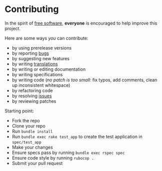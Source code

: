 # Contributing

In the spirit of [free software][1], **everyone** is encouraged to help improve this project.

Here are some ways *you* can contribute:

* by using prerelease versions
* by reporting [bugs][2]
* by suggesting new features
* by writing [translations][3]
* by writing or editing documentation
* by writing specifications
* by writing code (*no patch is too small*: fix typos, add comments, clean up inconsistent whitespace)
* by refactoring code
* by resolving [issues][2]
* by reviewing patches

Starting point:

* Fork the repo
* Clone your repo
* Run `bundle install`
* Run `bundle exec rake test_app` to create the test application in `spec/test_app`
* Make your changes
* Ensure specs pass by running `bundle exec rspec spec`
* Ensure code style by running `rubocop .`
* Submit your pull request

[1]: http://www.fsf.org/licensing/essays/free-sw.html
[2]: https://github.com/spree-contrib/spree_social/issues
[3]: https://github.com/spree-contrib/spree_social/blob/master/config/locales
